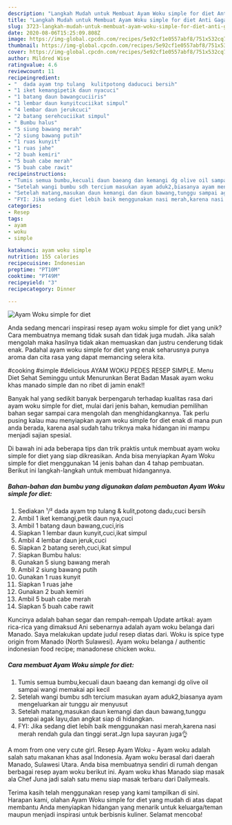 ```yaml
---
description: "Langkah Mudah untuk Membuat Ayam Woku simple for diet Anti Gagal"
title: "Langkah Mudah untuk Membuat Ayam Woku simple for diet Anti Gagal"
slug: 3723-langkah-mudah-untuk-membuat-ayam-woku-simple-for-diet-anti-gagal
date: 2020-08-06T15:25:09.808Z
image: https://img-global.cpcdn.com/recipes/5e92cf1e0557abf8/751x532cq70/ayam-woku-simple-for-diet-foto-resep-utama.jpg
thumbnail: https://img-global.cpcdn.com/recipes/5e92cf1e0557abf8/751x532cq70/ayam-woku-simple-for-diet-foto-resep-utama.jpg
cover: https://img-global.cpcdn.com/recipes/5e92cf1e0557abf8/751x532cq70/ayam-woku-simple-for-diet-foto-resep-utama.jpg
author: Mildred Wise
ratingvalue: 4.6
reviewcount: 11
recipeingredient:
- "  dada ayam tnp tulang  kulitpotong daducuci bersih"
- "1 iket kemangipetik daun nyacuci"
- "1 batang daun bawangcuciiris"
- "1 lembar daun kunyitcuciikat simpul"
- "4 lembar daun jerukcuci"
- "2 batang serehcuciikat simpul"
- " Bumbu halus"
- "5 siung bawang merah"
- "2 siung bawang putih"
- "1 ruas kunyit"
- "1 ruas jahe"
- "2 buah kemiri"
- "5 buah cabe merah"
- "5 buah cabe rawit"
recipeinstructions:
- "Tumis semua bumbu,kecuali daun baeang dan kemangi dg olive oil sampai wangi memakai api kecil"
- "Setelah wangi bumbu sdh tercium masukan ayam aduk2,biasanya ayam mengeluarkan air tunggu air menyusut"
- "Setelah matang,masukan daun kemangi dan daun bawang,tunggu sampai agak layu,dan angkat siap di hidangkan."
- "FYI: Jika sedang diet lebih baik menggunakan nasi merah,karena nasi merah rendah gula dan tinggi serat.Jgn lupa sayuran juga👌"
categories:
- Resep
tags:
- ayam
- woku
- simple

katakunci: ayam woku simple 
nutrition: 155 calories
recipecuisine: Indonesian
preptime: "PT10M"
cooktime: "PT49M"
recipeyield: "3"
recipecategory: Dinner

---
```



![Ayam Woku simple for diet](https://img-global.cpcdn.com/recipes/5e92cf1e0557abf8/751x532cq70/ayam-woku-simple-for-diet-foto-resep-utama.jpg)

Anda sedang mencari inspirasi resep ayam woku simple for diet yang unik? Cara membuatnya memang tidak susah dan tidak juga mudah. Jika salah mengolah maka hasilnya tidak akan memuaskan dan justru cenderung tidak enak. Padahal ayam woku simple for diet yang enak seharusnya punya aroma dan cita rasa yang dapat memancing selera kita.

#cooking #simple #delicious AYAM WOKU PEDES RESEP SIMPLE. Menu Diet Sehat Seminggu untuk Menurunkan Berat Badan Masak ayam woku khas manado simple dan no ribet di jamin enak!!

Banyak hal yang sedikit banyak berpengaruh terhadap kualitas rasa dari ayam woku simple for diet, mulai dari jenis bahan, kemudian pemilihan bahan segar sampai cara mengolah dan menghidangkannya. Tak perlu pusing kalau mau menyiapkan ayam woku simple for diet enak di mana pun anda berada, karena asal sudah tahu triknya maka hidangan ini mampu menjadi sajian spesial.


Di bawah ini ada beberapa tips dan trik praktis untuk membuat ayam woku simple for diet yang siap dikreasikan. Anda bisa menyiapkan Ayam Woku simple for diet menggunakan 14 jenis bahan dan 4 tahap pembuatan. Berikut ini langkah-langkah untuk membuat hidangannya.

<!--inarticleads1-->

##### Bahan-bahan dan bumbu yang digunakan dalam pembuatan Ayam Woku simple for diet:

1. Sediakan  ¹/² dada ayam tnp tulang &amp; kulit,potong dadu,cuci bersih
1. Ambil 1 iket kemangi,petik daun nya,cuci
1. Ambil 1 batang daun bawang,cuci,iris
1. Siapkan 1 lembar daun kunyit,cuci,ikat simpul
1. Ambil 4 lembar daun jeruk,cuci
1. Siapkan 2 batang sereh,cuci,ikat simpul
1. Siapkan  Bumbu halus:
1. Gunakan 5 siung bawang merah
1. Ambil 2 siung bawang putih
1. Gunakan 1 ruas kunyit
1. Siapkan 1 ruas jahe
1. Gunakan 2 buah kemiri
1. Ambil 5 buah cabe merah
1. Siapkan 5 buah cabe rawit


Kuncinya adalah bahan segar dan rempah-rempah Update artikal: ayam rica-rica yang dimaksud Ani sebenarnya adalah ayam woku belanga dari Manado. Saya melakukan update judul resep diatas dari. Woku is spice type origin from Manado (North Sulawesi). Ayam woku belanga / authentic indonesian food recipe; manadonese chicken woku. 

<!--inarticleads2-->

##### Cara membuat Ayam Woku simple for diet:

1. Tumis semua bumbu,kecuali daun baeang dan kemangi dg olive oil sampai wangi memakai api kecil
1. Setelah wangi bumbu sdh tercium masukan ayam aduk2,biasanya ayam mengeluarkan air tunggu air menyusut
1. Setelah matang,masukan daun kemangi dan daun bawang,tunggu sampai agak layu,dan angkat siap di hidangkan.
1. FYI: Jika sedang diet lebih baik menggunakan nasi merah,karena nasi merah rendah gula dan tinggi serat.Jgn lupa sayuran juga👌


A mom from one very cute girl. Resep Ayam Woku - Ayam woku adalah salah satu makanan khas asal Indonesia. Ayam woku berasal dari daerah Manado, Sulawesi Utara. Anda bisa membuatnya sendiri di rumah dengan berbagai resep ayam woku berikut ini. Ayam woku khas Manado siap masak ala Chef Juna jadi salah satu menu siap masak terbaru dari Dailymeals. 

Terima kasih telah menggunakan resep yang kami tampilkan di sini. Harapan kami, olahan Ayam Woku simple for diet yang mudah di atas dapat membantu Anda menyiapkan hidangan yang menarik untuk keluarga/teman maupun menjadi inspirasi untuk berbisnis kuliner. Selamat mencoba!
